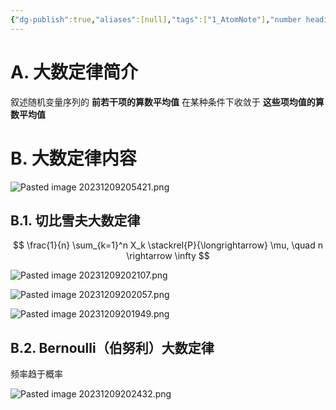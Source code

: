 ```yaml
---
{"dg-publish":true,"aliases":[null],"tags":["1_AtomNote"],"number headings":"auto, first-level 1, max 6, A.1.","Created-Date":"2023-12-09 20:13:05","Modified-Date":"2024-04-18 11:53:25","permalink":"/A01_Lessons/Aa04_概率论与数理统计/大数定律/","dgPassFrontmatter":true}
---
```




# A. 大数定律简介


叙述随机变量序列的 **前若干项的算数平均值** 在某种条件下收敛于 **这些项均值的算数平均值**



# B. 大数定律内容

![Pasted image 20231209205421.png](/img/user/Z02_ObFiles/Attachments/Pasted%20image%2020231209205421.png)


## B.1. 切比雪夫大数定律


$$
\frac{1}{n} \sum_{k=1}^n X_k \stackrel{P}{\longrightarrow} \mu, \quad n \rightarrow \infty
$$


![Pasted image 20231209202107.png](/img/user/Z02_ObFiles/Attachments/Pasted%20image%2020231209202107.png)

![Pasted image 20231209202057.png](/img/user/Z02_ObFiles/Attachments/Pasted%20image%2020231209202057.png)

![Pasted image 20231209201949.png](/img/user/Z02_ObFiles/Attachments/Pasted%20image%2020231209201949.png)






## B.2. Bernoulli（伯努利）大数定律


频率趋于概率

![Pasted image 20231209202432.png](/img/user/Z02_ObFiles/Attachments/Pasted%20image%2020231209202432.png)


